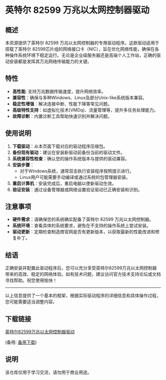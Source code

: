 # 英特尔 82599 万兆以太网控制器驱动

## 概述

本资源提供了英特尔 82599 万兆以太网控制器的专用驱动程序。这款驱动适用于搭载了英特尔 82599芯片组的网络接口卡（NIC），旨在优化网络性能，确保在各种操作系统环境下稳定运行。无论是企业级服务器还是高端个人工作站，正确的驱动安装都是发挥其万兆网络传输能力的关键。

## 特性

- **高性能**: 支持万兆数据传输速度，提升网络效率。
- **兼容性**：确保与多种Windows、Linux及部分Unix-like系统版本兼容。
- **稳定性增强**：解决连接中断、性能下降等常见问题。
- **高级特性支持**：如虚拟化技术(VMDq)、流量管理等，提升多任务处理能力。
- **故障诊断**：内置诊断工具帮助快速识别并解决问题。

## 使用说明

1. **下载驱动**：从本页面下载对应的驱动程序压缩包。
2. **备份现有驱动**：建议在安装新驱动前备份当前的驱动文件。
3. **系统兼容性检查**：确认您的操作系统版本与提供的驱动兼容。
4. **安装步骤**：
   - 对于Windows系统，通常双击执行安装程序按照提示进行。
   - Linux用户可能需要手动编译或通过系统的包管理器安装。
5. **重启计算机**：安装完成后，重启电脑以使新驱动生效。
6. **验证安装**：通过设备管理器或网络设置验证驱动已正确安装和识别。

## 注意事项

- **硬件需求**：请确保您的系统确实配备了英特尔 82599 万兆以太网控制器。
- **系统环境**：查看具体的系统要求，避免在不支持的操作系统上尝试安装。
- **驱动更新**：定期检查制造商官网是否有更新版本，以获取最新的性能改进和修复补丁。

## 结语

正确安装并配置此驱动程序后，您可以充分享受英特尔82599万兆以太网控制器带来的高效、稳定的网络体验。如有技术问题，建议访问官方技术支持论坛或文档寻找帮助。祝您使用愉快！

---

以上信息提供了一个基本的框架，根据实际驱动程序的详细信息和具体操作过程，您可能需要适当调整内容。

## 下载链接
[英特尔82599万兆以太网控制器驱动](https://pan.quark.cn/s/d67068e25374) 

(备用: [备用下载](https://pan.baidu.com/s/1Mr8V1bJYamudr2E_TUKf6Q?pwd=1234))

## 说明

该仓库仅用于学习交流，请勿用于商业用途。
